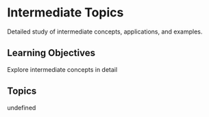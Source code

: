 # Intermediate Topics

Detailed study of intermediate concepts, applications, and examples.

## Learning Objectives
Explore intermediate concepts in detail

## Topics
undefined